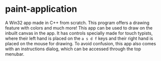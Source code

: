 # paint-application
A Win32 app made in C++ from scratch. This program offers a drawing feature with colors and much more!
This app can be used to draw on the inbuilt canvas in the app.
It has controls specially made for touch typists, where their left hand is placed on the `a s d f` keys and their right hand is placed on the mouse for drawing.
To avoid confusion, this app also comes with an instructions dialog, which can be accessed through the top menubar.
